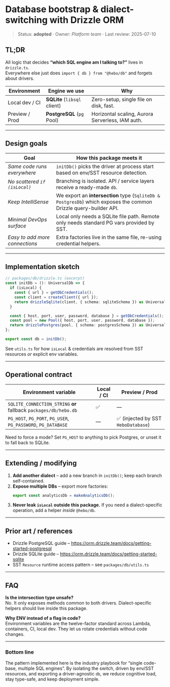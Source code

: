 # Database bootstrap & dialect-switching with Drizzle ORM

> Status: **adopted** · Owner: *Platform team* · Last review: 2025-07-10

## TL;DR
All logic that decides **“which SQL engine am I talking to?”** lives in `drizzle.ts`.  
Everywhere else just does `import { db } from "@hebo/db"` and forgets about drivers.

| Environment | Engine we use | Why |
|-------------|---------------|------|
| Local dev / CI | **SQLite** (`libsql` client) | Zero-setup, single file on disk, fast.
| Preview / Prod | **PostgreSQL** (`pg` Pool) | Horizontal scaling, Aurora Serverless, IAM auth.

---

## Design goals

| Goal | How this package meets it |
|------|---------------------------|
| *Same code runs everywhere* | `initDb()` picks the driver at process start based on env/SST resource detection. |
| *No scattered `if (isLocal)`* | Branching is isolated. API / service layers receive a ready-made `db`. |
| *Keep IntelliSense* | We export an **intersection** type (`SqliteDb & PostgresDb`) which exposes the common Drizzle query-builder API. |
| *Minimal DevOps surface* | Local only needs a SQLite file path. Remote only needs standard PG vars provided by SST. |
| *Easy to add more connections* | Extra factories live in the same file, re-using credential helpers. |

---

## Implementation sketch
```ts
// packages/db/drizzle.ts (excerpt)
const initDb = (): UniversalDb => {
  if (isLocal) {
    const { url } = getDbCredentials();
    const client = createClient({ url });
    return drizzleSqlite(client, { schema: sqliteSchema }) as UniversalDb;
  }

  const { host, port, user, password, database } = getDbCredentials();
  const pool = new Pool({ host, port, user, password, database });
  return drizzlePostgres(pool, { schema: postgresSchema }) as UniversalDb;
};

export const db = initDb();
```
See `utils.ts` for how `isLocal` & credentials are resolved from SST resources *or* explicit env variables.

---

## Operational contract

Environment variable | Local / CI | Preview / Prod
---------------------|------------|---------------
`SQLITE_CONNECTION_STRING` **or** fallback `packages/db/hebo.db` | ✅ | —
`PG_HOST`, `PG_PORT`, `PG_USER`, `PG_PASSWORD`, `PG_DATABASE` | — | ✅ (injected by SST `HeboDatabase`)

Need to force a mode?  Set `PG_HOST` to anything to pick Postgres, or unset it to fall back to SQLite.

---

## Extending / modifying
1. **Add another dialect** – add a new branch in `initDb()`; keep each branch self-contained.
2. **Expose multiple DBs** – export more factories:
   ```ts
   export const analyticsDb = makeAnalyticsDb();
   ```
3. **Never leak `isLocal` outside this package.** If you need a dialect-specific operation, add a helper *inside* `@hebo/db`.

---

## Prior art / references
* Drizzle PostgreSQL guide – <https://orm.drizzle.team/docs/getting-started-postgresql>
* Drizzle SQLite guide – <https://orm.drizzle.team/docs/getting-started-sqlite>
* SST `Resource` runtime access pattern – see `packages/db/utils.ts`

---

## FAQ
**Is the intersection type unsafe?**  
No.  It only exposes methods common to both drivers.  Dialect-specific helpers should live inside this package.

**Why ENV instead of a flag in code?**  
Environment variables are the twelve-factor standard across Lambda, containers, CI, local dev. They let us rotate credentials without code changes.

---

### Bottom line
The pattern implemented here is the industry playbook for “single code-base, multiple SQL engines”.  By isolating the switch, driven by env/SST resources, and exporting a driver-agnostic `db`, we reduce cognitive load, stay type-safe, and keep deployment simple. 